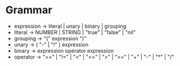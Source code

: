 # Grammar
- expression → literal | unary | binary | grouping
- literal → NUMBER | STRING | "true" | "false" | "nil" 
- grouping → "(" expression ")" 
- unary → ( "-" | "!" ) expression 
- binary → expression operator expression 
- operator → "==" | "!=" | "<" | "<=" | ">" | ">=" | "+" | "-" | "*" | "/" 